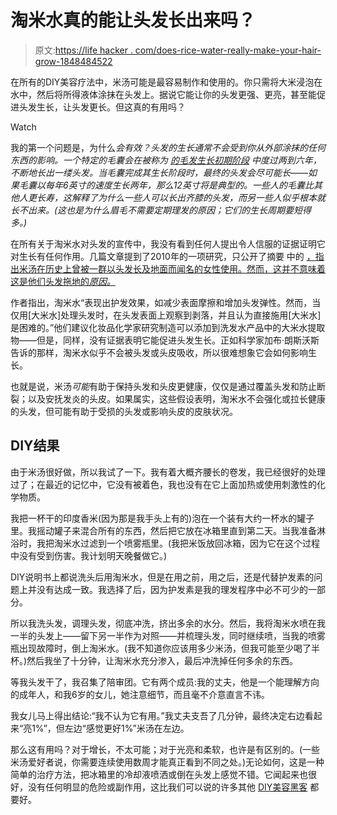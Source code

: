 # 淘米水真的能让头发长出来吗？

> 原文:[https://life hacker . com/does-rice-water-really-make-your-hair-grow-1848484522](https://lifehacker.com/does-rice-water-really-make-your-hair-grow-1848484522)

在所有的DIY美容疗法中，米汤可能是最容易制作和使用的。你只需将大米浸泡在水中，然后将所得液体涂抹在头发上。据说它能让你的头发更强、更亮，甚至能促进头发生长，让头发更长。但这真的有用吗？

Watch

我的第一个问题是，为什么*会有效？头发的生长通常不会受到你从外部涂抹的任何东西的影响。一个特定的毛囊会在被称为 [的毛发生长初期阶段](https://www.karger.com/Article/FullText/506155) 中度过两到六年，不断地长出一缕头发。当毛囊完成其生长阶段时，最终的头发会尽可能长——如果毛囊以每年6英寸的速度生长两年，那么12英寸将是典型的。一些人的毛囊比其他人更长寿，这解释了为什么一些人可以长出齐膝的头发，而另一些人似乎根本就长不出来。(这也是为什么眉毛不需要定期理发的原因；它们的生长周期要短得多。)*

在所有关于淘米水对头发的宣传中，我没有看到任何人提出令人信服的证据证明它对生长有任何作用。几篇文章提到了2010年的一项研究，只公开了摘要 中的 [，指出米汤在历史上曾被一群以头发长及地面而闻名的女性使用。然而，这并不意味着这是他们头发拖地的*原因。*](https://onlinelibrary.wiley.com/doi/abs/10.1111/j.1468-2494.2010.00605_3.x)

作者指出，淘米水“表现出护发效果，如减少表面摩擦和增加头发弹性。然而，当仅用[大米水]处理头发时，在头发表面上观察到剥落，并且认为直接施用[大米水]是困难的。”他们建议化妆品化学家研究制造可以添加到洗发水产品中的大米水提取物——但是，同样，没有证据表明它能促进头发生长。正如科学家加布·朗斯沃斯告诉的那样，淘米水似乎不会被头发或头皮吸收，所以很难想象它会如何影响生长。

也就是说，米汤*可能*有助于保持头发和头皮更健康，仅仅是通过覆盖头发和防止断裂；以及安抚发炎的头皮。如果属实，这些假设表明，淘米水不会强化或拉长健康的头发，但可能有助于受损的头发或影响头皮的皮肤状况。

## DIY结果

由于米汤很好做，所以我试了一下。我有着大概齐腰长的卷发，我已经很好的处理过了；在最近的记忆中，它没有被着色，我也没有在它上面加热或使用刺激性的化学物质。

我把一杯干的印度香米(因为那是我手头上有的)泡在一个装有大约一杯水的罐子里。我摇动罐子来混合所有的东西，然后把它放在冰箱里直到第二天。当我准备淋浴时，我把淘米水过滤到一个喷雾瓶里。(我把米饭放回冰箱，因为它在这个过程中没有受到伤害。我计划明天晚餐做它。)

DIY说明书上都说洗头后用淘米水，但是在用之前，用之后，还是代替护发素的问题上并没有达成一致。我选择了后，因为护发素是我的理发程序中必不可少的一部分。

所以我洗头发，调理头发，彻底冲洗，挤出多余的水分。然后，我将淘米水喷在我一半的头发上——留下另一半作为对照——并梳理头发，同时继续喷，当我的喷雾瓶出现故障时，倒上淘米水。(我不知道你应该用多少米汤，但我可能至少喝了半杯。)然后我坐了十分钟，让淘米水充分渗入，最后冲洗掉任何多余的东西。

等我头发干了，我召集了陪审团。它有两个成员:我的丈夫，他是一个能理解方向的成年人，和我6岁的女儿，她注意细节，而且毫不介意直言不讳。

我女儿马上得出结论:“我不认为它有用。”我丈夫支吾了几分钟，最终决定右边看起来“亮1%”，但左边“感觉更好1%”米汤在左边。

那么这有用吗？对于增长，不太可能；对于光亮和柔软，也许是有区别的。(一些米汤爱好者说，你需要连续使用数周才能真正看到不同之处。)无论如何，这是一种简单的治疗方法，把冰箱里的冷却液喷洒或倒在头发上感觉不错。它闻起来也很好，没有任何明显的危险或副作用，这比我们可以说的许多其他 [DIY美容黑客](https://lifehacker.com/15-of-the-most-unfortunate-but-hilarious-beauty-hacks-1847857727) 都要好。